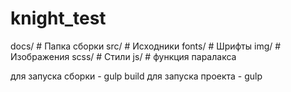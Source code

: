 # knight_test

docs/          # Папка сборки
src/           # Исходники
  fonts/       # Шрифты
  img/         # Изображения
  scss/        # Стили
  js/          # функция паралакса


для запуска сборки - gulp build
для запуска проекта - gulp
